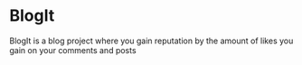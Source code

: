 # BlogIt
BlogIt is a blog project where you gain reputation by the amount of likes you gain on your comments and posts

